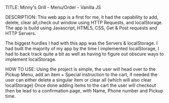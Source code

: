 TITLE: Minny's Grill - Menu/Order - Vanilla JS

DESCRIPTION: This web app is a first for me, it had the 
capability to add, delete, clear all,check out window using 
HTTP Requests, and localStorage.
The app is build using Javascript, HTML5, CSS, Get & Post 
requests and HTTP Servers.

The biggest hurdles I had with this app was the Servers & 
localStorage. I had built the majority of my app by the time
I implemented localStorage, I had to back track quite a bit
as well as having to figure out obscure ways to implement
localStorage.

HOW TO USE: Using the project is simple, the user will head over
to the Pickup Menu, add an item + Special instruction to the cart, 
if needed the user can either delete a singular item or clear all
(which will also clear localStorage) Once done adding items to the
cart the user will checkout then be lead to a confirmation page,
with Name, Phone number and Pickup time.